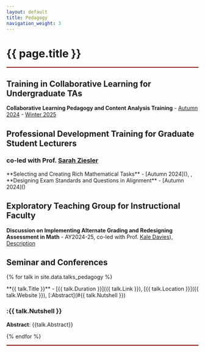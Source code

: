```yaml
---
layout: default
title: Pedagogy
navigation_weight: 3
---
```




<div style="border-bottom: 2px  solid #800000;">

# {{ page.title }}

</div>





<div style="border-bottom: 2px  solid #800000;">


## Training in Collaborative Learning for Undergraduate TAs

**Collaborative Learning Pedagogy and Content Analysis Training** - [Autumn 2024]() - [Winter 2025]()

## Professional Development Training for Graduate Student Lecturers

### co-led with Prof. [Sarah Ziesler](https://mathematics.uchicago.edu/people/profile/sarah-ziesler/)

<div class="course">
**Selecting and Creating Rich Mathematical Tasks** - [Autumn 2024](), , 
</div>

<div class="course">
**Designing Exam Standards and Questions in Alignment** - [Autumn 2024]()
</div>
<!--## : -->

## Exploratory Teaching Group for Instructional Faculty

**Discussion on Implementing Alternate Grading and Redesigning Assessment in Math** - AY2024-25, co-led with Prof. [Kale Davies](https://mathematics.uchicago.edu/people/profile/kale-davies/)), [Description]()

## Seminar and Conferences

{% for talk in site.data.talks_pedagogy %}
<div class="course">
**{{ talk.Title }}** - [{{ talk.Duration }}]({{ talk.Link }}), [{{ talk.Location }}]({{ talk.Website }}), [:Abstract](#{{ talk.Nutshell }})

### :{{ talk.Nutshell }}

__Abstract__: {{talk.Abstract}}
</div>
{% endfor %}

<p></p>

</div>
